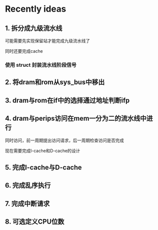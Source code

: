 # Recently ideas

## 1. 拆分成九级流水线

可能需要先实现保留站才能完成九级流水线了

同时还要完成cache

### 使用 struct 封装流水线阶段信号

## 2. 将dram和rom从sys_bus中移出

## 3. dram与rom在if中的选择通过地址判断ifp

## 4. dram与perips访问在mem一分为二的流水线中进行

同时访问，前一周期提出访问请求，后一周期检查访问是否完成

现在需要完成I-cache和D-cache的设计

## 5. 完成I-cache与D-cache

## 6. 完成乱序执行

## 7. 完成中断请求

## 8. 可选定义CPU位数
